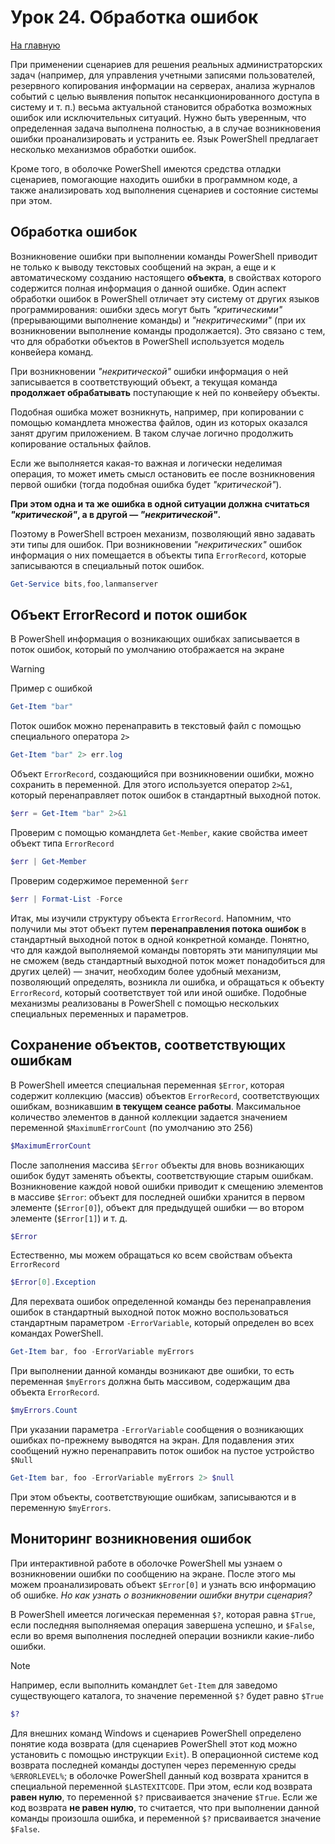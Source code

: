 # Урок 24. Обработка ошибок

[На главную](/mdk0401.github.io)

При применении сценариев для решения реальных администраторских задач (например, для управления учетными записями пользователей, резервного копирования информации на серверах, анализа журналов событий с целью выявления попыток несанкционированного доступа в систему и т. п.) весьма актуальной становится обработка возможных ошибок или исключительных ситуаций. Нужно быть уверенным, что определенная задача выполнена полностью, а в случае возникновения ошибки проанализировать и устранить ее. Язык PowerShell предлагает несколько механизмов обработки ошибок.

Кроме того, в оболочке PowerShell имеются средства отладки сценариев, помогающие находить ошибки в программном коде, а также анализировать ход выполнения сценариев и состояние системы при этом.

## Обработка ошибок
Возникновение ошибки при выполнении команды PowerShell приводит не только к выводу текстовых сообщений на экран, а еще и к автоматическому созданию настоящего **объекта**, в свойствах которого содержится полная информация о данной ошибке. Один аспект обработки ошибок в PowerShell отличает эту систему от других языков программирования: ошибки здесь могут быть *"критическими"* (прерывающими выполнение команды) и *"некритическими"* (при их возникновении выполнение команды продолжается). Это связано с тем, что для обработки объектов в PowerShell используется модель конвейера команд. 

При возникновении *"некритической"* ошибки информация о ней записывается в соответствующий объект, а текущая команда **продолжает обрабатывать** поступающие к ней по конвейеру объекты. 

Подобная ошибка может возникнуть, например, при копировании с помощью командлета множества файлов, один из которых оказался занят другим приложением. В таком случае логично продолжить копирование остальных файлов. 

Если же выполняется какая-то важная и логически неделимая операция, то может иметь смысл остановить ее после возникновения первой ошибки (тогда подобная ошибка будет *"критической"*). 

**При этом одна и та же ошибка в одной ситуации должна считаться *"критической"*, а в другой — *"некритической"*.** 

Поэтому в PowerShell встроен механизм, позволяющий явно задавать эти типы для ошибок. При возникновении *"некритических"* ошибок информация о них помещается в объекты типа `ErrorRecord`, которые записываются в специальный поток ошибок.

```powershell
Get-Service bits,foo,lanmanserver
```

## Объект ErrorRecord и поток ошибок
В PowerShell информация о возникающих ошибках записывается в поток ошибок, который по умолчанию отображается на экране

> [!WARNING]
> Пример с ошибкой

```powershell
Get-Item "bar"
```

Поток ошибок можно перенаправить в текстовый файл с помощью специального оператора `2>`

```powershell
Get-Item "bar" 2> err.log
```

Объект `ErrorRecord`, создающийся при возникновении ошибки, можно сохранить в переменной. Для этого используется оператор `2>&1`, который перенаправляет поток ошибок в стандартный выходной поток.

```powershell
$err = Get-Item "bar" 2>&1
```

Проверим с помощью командлета `Get-Member`, какие свойства имеет объект типа `ErrorRecord`

```powershell
$err | Get-Member
```

Проверим содержимое переменной `$err` 

```powershell
$err | Format-List -Force
```

Итак, мы изучили структуру объекта `ErrorRecord`. Напомним, что получили мы этот объект путем **перенаправления потока ошибок** в стандартный выходной поток в одной конкретной команде. Понятно, что для каждой выполняемой команды повторять эти манипуляции мы не сможем (ведь стандартный выходной поток может понадобиться для других целей) — значит, необходим более удобный механизм, позволяющий определять, возникла ли ошибка, и обращаться к объекту `ErrorRecord`, который соответствует той или иной ошибке. Подобные механизмы реализованы в PowerShell с помощью нескольких специальных переменных и параметров.

## Сохранение объектов, соответствующих ошибкам 
В PowerShell имеется специальная переменная `$Error`, которая содержит коллекцию (массив) объектов `ErrorRecord`, соответствующих ошибкам, возникавшим **в текущем сеансе работы**. Максимальное количество элементов в данной коллекции задается значением переменной `$MaximumErrorCount` (по умолчанию это 256)

```powershell
$MaximumErrorCount
```

После заполнения массива `$Error` объекты для вновь возникающих ошибок будут заменять объекты, соответствующие старым ошибкам. Возникновение каждой новой ошибки приводит к смещению элементов в массиве `$Error`: объект для последней ошибки хранится в первом элементе (`$Error[0]`), объект для предыдущей ошибки — во втором элементе (`$Error[1]`) и т. д.

```powershell
$Error
```

Естественно, мы можем обращаться ко всем свойствам объекта `ErrorRecord`

```powershell
$Error[0].Exception
```

Для перехвата ошибок определенной команды без перенаправления ошибок в стандартный выходной поток можно воспользоваться стандартным параметром `-ErrorVariable`, который определен во всех командах PowerShell. 

```powershell
Get-Item bar, foo -ErrorVariable myErrors
```

При выполнении данной команды возникают две ошибки, то есть переменная `$myErrors` должна быть массивом, содержащим два объекта `ErrorRecord`.

```powershell
$myErrors.Count
```

При указании параметра `-ErrorVariable` сообщения о возникающих ошибках по-прежнему выводятся на экран. Для подавления этих сообщений нужно перенаправить поток ошибок на пустое устройство `$Null`

```powershell
Get-Item bar, foo -ErrorVariable myErrors 2> $null
```

При этом объекты, соответствующие ошибкам, записываются и в переменную `$myErrors`.

## Мониторинг возникновения ошибок 
При интерактивной работе в оболочке PowerShell мы узнаем о возникновении ошибки по сообщению на экране. После этого мы можем проанализировать объект `$Error[0]` и узнать всю информацию об ошибке. *Но как узнать о возникновении ошибки внутри сценария?* 

В PowerShell имеется логическая переменная `$?`, которая равна `$True`, если последняя выполняемая операция завершена успешно, и `$False`, если во время выполнения последней операции возникли какие-либо ошибки. 

> [!NOTE]
> Например, если выполнить командлет `Get-Item` для заведомо существующего каталога, то значение переменной `$?` будет равно `$True`

```powershell
$?
```

Для внешних команд Windows и сценариев PowerShell определено понятие кода возврата (для сценариев PowerShell этот код можно установить с помощью инструкции `Exit`). В операционной системе код возврата последней команды доступен через переменную среды `%ERRORLEVEL%`; в оболочке PowerShell данный код возврата хранится в специальной переменной `$LASTEXITCODE`. При этом, если код возврата **равен нулю**, то переменной `$?` присваивается значение `$True`. Если же код возврата **не равен нулю**, то считается, что при выполнении данной команды произошла ошибка, и переменной `$?` присваивается значение `$False`.




